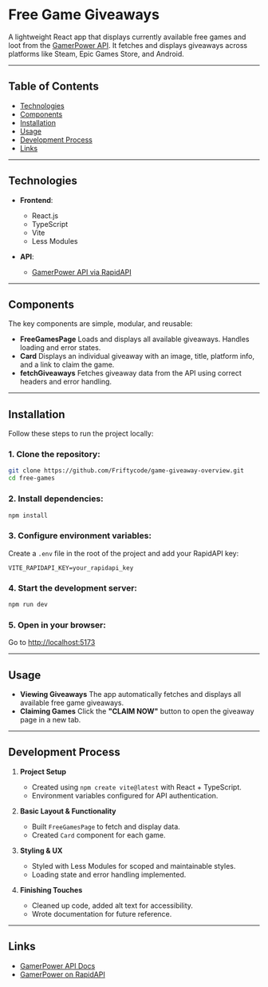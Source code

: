 # Free Game Giveaways

A lightweight React app that displays currently available free games and loot from the [GamerPower API](https://www.gamerpower.com/api-read). It fetches and displays giveaways across platforms like Steam, Epic Games Store, and Android.

---

## Table of Contents

- [Technologies](#technologies)
- [Components](#components)
- [Installation](#installation)
- [Usage](#usage)
- [Development Process](#development-process)
- [Links](#links)

---

## Technologies

- **Frontend**:

  - React.js
  - TypeScript
  - Vite
  - Less Modules

- **API**:

  - [GamerPower API via RapidAPI](https://rapidapi.com/digiwalls/api/gamerpower)

---

## Components

The key components are simple, modular, and reusable:

- **FreeGamesPage**
  Loads and displays all available giveaways. Handles loading and error states.
- **Card**
  Displays an individual giveaway with an image, title, platform info, and a link to claim the game.
- **fetchGiveaways**
  Fetches giveaway data from the API using correct headers and error handling.

---

## Installation

Follow these steps to run the project locally:

### 1. Clone the repository:

```bash
git clone https://github.com/Friftycode/game-giveaway-overview.git
cd free-games
```

### 2. Install dependencies:

```bash
npm install
```

### 3. Configure environment variables:

Create a `.env` file in the root of the project and add your RapidAPI key:

```env
VITE_RAPIDAPI_KEY=your_rapidapi_key
```

### 4. Start the development server:

```bash
npm run dev
```

### 5. Open in your browser:

Go to [http://localhost:5173](http://localhost:5173)

---

## Usage

- **Viewing Giveaways**
  The app automatically fetches and displays all available free game giveaways.
- **Claiming Games**
  Click the **"CLAIM NOW"** button to open the giveaway page in a new tab.

---

## Development Process

1. **Project Setup**

   - Created using `npm create vite@latest` with React + TypeScript.
   - Environment variables configured for API authentication.

2. **Basic Layout & Functionality**

   - Built `FreeGamesPage` to fetch and display data.
   - Created `Card` component for each game.

3. **Styling & UX**

   - Styled with Less Modules for scoped and maintainable styles.
   - Loading state and error handling implemented.

4. **Finishing Touches**

   - Cleaned up code, added alt text for accessibility.
   - Wrote documentation for future reference.

---

## Links

- [GamerPower API Docs](https://www.gamerpower.com/api-read)
- [GamerPower on RapidAPI](https://rapidapi.com/digiwalls/api/gamerpower)
